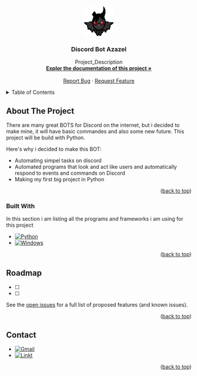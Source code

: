 <!-- PROJECT LOGO -->
<br />
<div align="center">
  <a href="https://github.com/HiperDxD/Discord_Bot_Azazel">
    <img src="images/pyp.png" alt="Logo" width="80" height="80">
  </a>

<h3 align="center">Discord Bot Azazel</h3>

  <p align="center">
    Project_Description
    <br />
    <a href="https://github.com/HiperDxD/Discord_Bot_Azazel"><strong>Explor the documentation of this project »</strong></a>
    <br />
    <br />
    <a href="https://github.com/HiperDxD/Discord_Bot_Azazel/issues">Report Bug</a>
    ·
    <a href="https://github.com/HiperDxD/Discord_Bot_Azazel/issues">Request Feature</a>
  </p>
</div>

<!-- TABLE OF CONTENTS -->
<details>
  <summary>Table of Contents</summary>
  <ol>
    <li>
      <a href="#about-the-project">About The Project</a>
      <ul>
        <li><a href="#built-with">Built With</a></li>
      </ul>
    </li>
    <li><a href="#roadmap">Roadmap</a></li>
    <li><a href="#contact">Contact</a></li>
  </ol>
</details>



<!-- ABOUT THE PROJECT -->
## About The Project


There are many great BOTS for Discord on the internet, but i decided to make mine, it will have basic commandes and also some new future. This project will be build with Python.

Here's why i decided to make this BOT:
* Automating simpel tasks on discord
* Automated programs that look and act like users and automatically respond to events and commands on Discord 
* Making my first big project in Python

<p align="right">(<a href="#readme-top">back to top</a>)</p>

### Built With

In this section i am listing all the programs and frameworks i am using for this project

* [![Python][Python.js]][Python-url]
* [![Windows][Windows.js]][Windows-url]


<p align="right">(<a href="#readme-top">back to top</a>)</p>

<!-- ROADMAP -->
## Roadmap

- [ ] 
- [ ] 


See the [open issues](https://github.com/HiperDxD/Discord_Bot_Azazel/issues) for a full list of proposed features (and known issues).

<p align="right">(<a href="#readme-top">back to top</a>)</p>

<!-- CONTACT -->
## Contact

* [![Gmail][Gmail.js]][Gmail.add]
* [![Linkt][Linkt.js]][Link.add]


<p align="right">(<a href="#readme-top">back to top</a>)</p>


<!-- MARKDOWN LINKS & IMAGES -->
<!-- https://www.markdownguide.org/basic-syntax/#reference-style-links -->
[Python.js]: https://img.shields.io/badge/Python-3776AB?style=for-the-badge&logo=python&logoColor=white
[Python-url]: https://www.python.org/
[Windows.js]: https://img.shields.io/badge/Windows-0078D6?style=for-the-badge&logo=windows&logoColor=white
[Windows-url]: https://www.microsoft.com/en-us/windows?r=1
[Gmail.js]: https://img.shields.io/badge/Gmail-D14836?style=for-the-badge&logo=gmail&logoColor=white
[Gmail.add]: gherman.armand@gmail.com
[Linkt.js]: https://img.shields.io/badge/LinkedIn-0077B5?style=for-the-badge&logo=linkedin&logoColor=white
[Link.add]: https://www.linkedin.com/in/armand-marius-gherman-a8b3a0236
